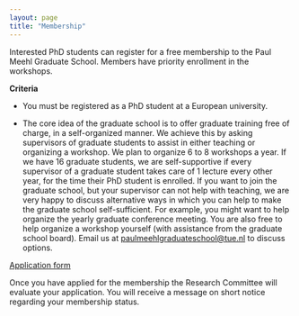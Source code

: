```yaml
---
layout: page
title: "Membership"
---
```


Interested PhD students can register for a free membership to the Paul Meehl Graduate School. Members have priority enrollment in the workshops.

**Criteria**

- You must be registered as a PhD student at a European university.

- The core idea of the graduate school is to offer graduate training free of charge, in a self-organized manner. We achieve this by asking supervisors of graduate students to assist in either teaching or organizing a workshop. We plan to organize 6 to 8 workshops a year. If we have 16 graduate students, we are self-supportive if every supervisor of a graduate student takes care of 1 lecture every other year, for the time their PhD student is enrolled. If you want to join the graduate school, but your supervisor can not help with teaching, we are very happy to discuss alternative ways in which you can help to make the graduate school self-sufficient. For example, you might want to help organize the yearly graduate conference meeting. You are also free to help organize a workshop yourself (with assistance from the graduate school board). Email us at <paulmeehlgraduateschool@tue.nl> to discuss options. 

[Application form](https://forms.office.com/Pages/ResponsePage.aspx?id=R_J9zM5gD0qddXBM9g78ZP_Kihp-VglPgWom9gajHXdUMUcwQ1FXS1Q4MVY0M0gwWTVWR0MwU1ZHRS4u)

Once you have applied for the membership the Research Committee will evaluate your application. You will receive a message on short notice regarding your membership status.
